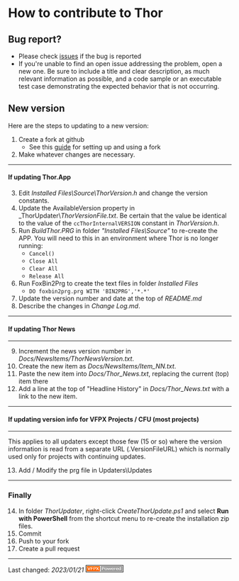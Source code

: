 # How to contribute to Thor

## Bug report?
- Please check [issues](https://github.com/VFPX/Thor/issues) if the bug is reported
- If you're unable to find an open issue addressing the problem, open a new one. Be sure to include a title and clear description, as much relevant information as possible, and a code sample or an executable test case demonstrating the expected behavior that is not occurring.

## New version
Here are the steps to updating to a new version:

1. Create a fork at github
   - See this [guide](https://www.dataschool.io/how-to-contribute-on-github/) for setting up and using a fork
2. Make whatever changes are necessary.
---
#### If updating Thor.App
3. Edit _Installed Files\Source\ThorVersion.h_ and change the version constants.
1. Update the AvailableVersion property in _ThorUpdater\\_ThorVersionFile.txt_. Be certain that the value be identical to the value of the `ccThorInternalVERSION` constant in _ThorVersion.h_.
1. Run _BuildThor.PRG_ in folder _"Installed Files\Source"_ to re-create the APP. You will need to this in an environment where Thor is no longer running:
    - `Cancel()`
    - `Close All`
    - `Clear All`
    - `Release All`
1. Run FoxBin2Prg to create the text files in folder _Installed Files_
   - `DO foxbin2prg.prg WITH 'BIN2PRG','*.*'`
1. Update the version number and date at the top of _README.md_ 
1. Describe the changes in _Change Log.md_.
---
#### If updating Thor News
---
9. Increment the news version number in _Docs/NewsItems/ThorNewsVersion.txt_.
1. Create the new item as _Docs/NewsItems/Item_NN.txt_.
1. Paste the new item into _Docs/Thor_News.txt_, replacing the current (top) item there
1. Add a line at the top of "Headline History" in _Docs/Thor_News.txt_ with a link to the new item.
---
#### If updating version info for VFPX Projects / CFU (most projects)
---

This applies to all updaters except those few (15 or so) where the version information is read from a separate URL (.VersionFileURL) which is normally used only for projects with continuing updates.

13. Add / Modify the prg file in Updaters\Updates

---
### Finally
14. In folder _ThorUpdater_, right-click _CreateThorUpdate.ps1_ and select **Run with PowerShell** from the shortcut menu to re-create the installation zip files.
1. Commit
1. Push to your fork
1. Create a pull request


----
Last changed: _2023/01/21_ ![Picture](vfpxpoweredby_alternative.gif)
